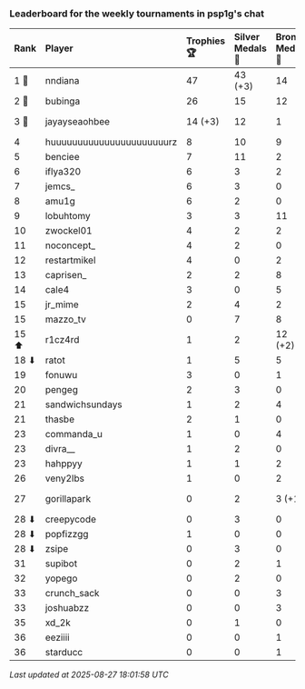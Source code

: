 ### Leaderboard for the weekly tournaments in psp1g's chat

| Rank  | Player                    | Trophies 🏆 | Silver Medals 🥈 | Bronze Medals 🥉 | Points       |
|:------|:--------------------------|:------------|:-----------------|:-----------------|:-------------|
| 1 🥇  | nndiana                   | 47          | 43 (+3)          | 14               | 191.0 (+3.0) |
| 2 🥈  | bubinga                   | 26          | 15               | 12               | 99.0         |
| 3 🥉  | jayayseaohbee             | 14 (+3)     | 12               | 1                | 54.5 (+9.0)  |
| 4     | huuuuuuuuuuuuuuuuuuuuuurz | 8           | 10               | 9                | 38.5         |
| 5     | benciee                   | 7           | 11               | 2                | 33.0         |
| 6     | iflya320                  | 6           | 3                | 2                | 22.0         |
| 7     | jemcs_                    | 6           | 3                | 0                | 21.0         |
| 8     | amu1g                     | 6           | 2                | 0                | 20.0         |
| 9     | lobuhtomy                 | 3           | 3                | 11               | 17.5         |
| 10    | zwockel01                 | 4           | 2                | 2                | 15.0         |
| 11    | noconcept_                | 4           | 2                | 0                | 14.0         |
| 12    | restartmikel              | 4           | 0                | 2                | 13.0         |
| 13    | caprisen_                 | 2           | 2                | 8                | 12.0         |
| 14    | cale4                     | 3           | 0                | 5                | 11.5         |
| 15    | jr_mime                   | 2           | 4                | 2                | 11.0         |
| 15    | mazzo_tv                  | 0           | 7                | 8                | 11.0         |
| 15 ⬆  | r1cz4rd                   | 1           | 2                | 12 (+2)          | 11.0 (+1.0)  |
| 18 ⬇  | ratot                     | 1           | 5                | 5                | 10.5         |
| 19    | fonuwu                    | 3           | 0                | 1                | 9.5          |
| 20    | pengeg                    | 2           | 3                | 0                | 9.0          |
| 21    | sandwichsundays           | 1           | 2                | 4                | 7.0          |
| 21    | thasbe                    | 2           | 1                | 0                | 7.0          |
| 23    | commanda_u                | 1           | 0                | 4                | 5.0          |
| 23    | divra__                   | 1           | 2                | 0                | 5.0          |
| 23    | hahppyy                   | 1           | 1                | 2                | 5.0          |
| 26    | veny2lbs                  | 1           | 0                | 2                | 4.0          |
| 27    | gorillapark               | 0           | 2                | 3 (+1)           | 3.5 (+0.5)   |
| 28 ⬇  | creepycode                | 0           | 3                | 0                | 3.0          |
| 28 ⬇  | popfizzgg                 | 1           | 0                | 0                | 3.0          |
| 28 ⬇  | zsipe                     | 0           | 3                | 0                | 3.0          |
| 31    | supibot                   | 0           | 2                | 1                | 2.5          |
| 32    | yopego                    | 0           | 2                | 0                | 2.0          |
| 33    | crunch_sack               | 0           | 0                | 3                | 1.5          |
| 33    | joshuabzz                 | 0           | 0                | 3                | 1.5          |
| 35    | xd_2k                     | 0           | 1                | 0                | 1.0          |
| 36    | eeziiii                   | 0           | 0                | 1                | 0.5          |
| 36    | starducc                  | 0           | 0                | 1                | 0.5          |

_Last updated at 2025-08-27 18:01:58 UTC_